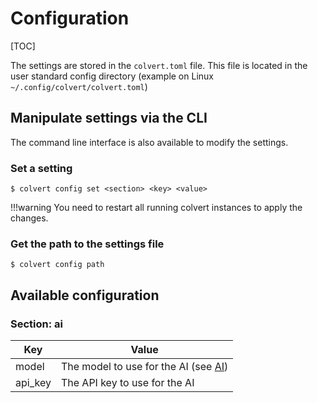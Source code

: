 # Configuration

[TOC]

The settings are stored in the `colvert.toml` file. This file is located in the user standard config directory (example on Linux `~/.config/colvert/colvert.toml`)

## Manipulate settings via the CLI

The command line interface is also available to modify the settings.

### Set a setting

```console
$ colvert config set <section> <key> <value>
```

!!!warning
    You need to restart all running colvert instances to apply the changes.

### Get the path to the settings file

```console
$ colvert config path
```

## Available configuration

### Section: ai

|Key|Value|
|---|---|
| model | The model to use for the AI (see [AI](/docs/ai/)) |
| api_key | The API key to use for the AI |